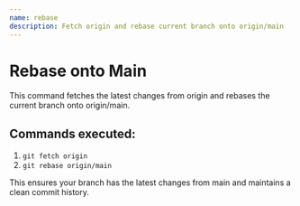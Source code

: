 ```yaml
---
name: rebase
description: Fetch origin and rebase current branch onto origin/main
---
```


# Rebase onto Main

This command fetches the latest changes from origin and rebases the current branch onto origin/main.

## Commands executed:
1. `git fetch origin`
2. `git rebase origin/main`

This ensures your branch has the latest changes from main and maintains a clean commit history.